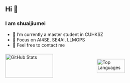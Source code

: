 ## Hi 👋

### I am shuaijiumei

- 🔭 I’m currently a master student in CUHKSZ
- 🌱 Focus on AI4SE, SE4AI, LLMOPS
- 💬 Feel free to contact me

<div style="display: flex; justify-content: space-between; align-items: center; gap: 10px; margin-top: 20px;">
  <img src="https://github-readme-stats.vercel.app/api?username=shuaijiumei&hide_title=true&hide_border=true&show_icons=trueline_height=21&text_color=000&icon_color=000&bg_color=0,ea6161,ffc64d,fffc4d,52fa5a&theme=graywhite" alt="GitHub Stats" 
       style="width: 55%; aspect-ratio: 2 / 1; object-fit: contain;" />
  <img src="https://github-readme-stats.vercel.app/api/top-langs/?username=shuaijiumei&hide_title=true&hide_border=true&layout=compact&langs_count=6&text_color=000&icon_color=fff&bg_color=0,52fa5a,4dfcff,c64dff&theme=graywhite" alt="Top Languages" 
       style="width: 42%; aspect-ratio: 2 / 1; object-fit: contain;" />
</div>

<!--
**shuaijiumei/shuaijiumei** is a ✨ _special_ ✨ repository because its `README.md` (this file) appears on your GitHub profile.

Here are some ideas to get you started:

- 🔭 I’m currently working on ...
- 🌱 I’m currently learning ...
- 👯 I’m looking to collaborate on ...
- 🤔 I’m looking for help with ...
- 💬 Ask me about ...
- 📫 How to reach me: ...
- 😄 Pronouns: ...
- ⚡ Fun fact: ...
-->
